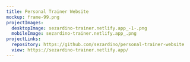 ```yaml
---
title: Personal Trainer Website
mockup: frame-99.png
projectImages:
  desktopImage: sezardino-trainer.netlify.app_-1-.png
  mobileImage: sezardino-trainer.netlify.app_.png
projectLinks:
  repository: https://github.com/sezardino/personal-trainer-website
  view: https://sezardino-trainer.netlify.app/
---
```

